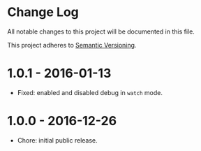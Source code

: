 # Change Log

All notable changes to this project will be documented in this file.

This project adheres to [Semantic Versioning](http://semver.org/).

# 1.0.1 - 2016-01-13

- Fixed: enabled and disabled debug in `watch` mode.

# 1.0.0 - 2016-12-26

- Chore: initial public release.
